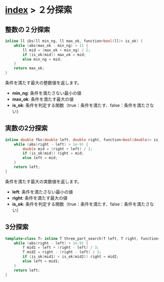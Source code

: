# [index](index.md) > ２分探索

## 整数の２分探索

```cpp
inline ll ibs(ll min_ng, ll max_ok, function<bool(ll)> is_ok) {
    while (abs(max_ok - min_ng) > 1) {
        ll mid = (max_ok + min_ng) / 2;
        if (is_ok(mid)) max_ok = mid;
        else min_ng = mid;
    }
    return max_ok;
}

```
条件を満たす最大の整数値を返します。

- **min_ng**: 条件を満たさない最小の値
- **max_ok**: 条件を満たす最大の値
- **is_ok**: 条件を判定する関数（true：条件を満たす、false：条件を満たさない）

## 実数の2分探索

```cpp
inline double fbs(double left, double right, function<bool(double)> is_ok) {
    while (abs(right - left) > 1e-9) {
        double mid = (right + left) / 2;
        if (is_ok(mid)) right = mid;
        else left = mid;
    }
    return left;
}
```

条件を満たす最大の実数値を返します。

- **left**: 条件を満たさない最小の値
- **right**: 条件を満たす最大の値
- **is_ok**: 条件を判定する関数（true：条件を満たす、false：条件を満たさない）

## 3分探索

```cpp
template<class T> inline T three_part_search(T left, T right, function<T(T)> is_ok) {
    while (abs(right - left) > 1e-9) {
        T mid1 = left + (right - left) / 3;
        T mid2 = right - (right - left) / 3;
        if (is_ok(mid1) < is_ok(mid2)) right = mid2;
        else left = mid1;
    }
    return left;
}
```